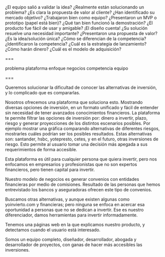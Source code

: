 ¿El equipo salió a validar la idea?
¿Realmente están solucionando un problema? 
¿Es clara la propuesta de valor al cliente?
¿Han identificado su mercado objetivo? 
¿Trabajaron bien como equipo?
¿Presentaron un MVP o prototipo (papel está bien)?
¿Qué tan bien funcionó la demostración? 
¿El producto fue fácil de usar y amigable? ¡El diseño cuenta!
¿Su solución resuelve una necesidad importante?
¿Presentaron una propuesta de valor?
¿Es la idea/solución única?
¿Cómo se diferencian de la competencia? ¿Identificaron la competencia?
¿Cuál es la estrategia de lanzamiento?
¿Cómo harán dinero?
¿Cuál es el modelo de adquisición? 

===

problema
plataforma
enfoque
negocios
competencia
equipo

===

Queremos solucionar la dificultad de conocer las alternativas de inversión, y lo complicado que es compararlas.

Nosotros ofrecemos una plataforma que soluciona esto. Mostrando diversas opciones de inversión, en un formato unificado y fácil de entender sin necesidad de tener avanzados conocimientos financieros.
	La plataforma te permite filtrar las opciones de inversión por: dinero a invertir, plazo, riesgo y generar proyecciones de los distintos escenarios posibles.
	Por ejemplo mostrar una gráfica comparando alternativas de diferentes riesgos, mostrarles cuáles podrían ser los posibles resultados.
	Estas alternativas son: santander, hsbc, yotepresto, cetes, y en el futuro, otras inversiones de riesgo.
	Esto permite al usuario tomar una decisión más apegada a sus requerimientos de forma accesible.

Esta plataforma es útil para cualquier persona que quiera invertir, pero nos enfocamos en empresarios y profesionistas que no son expertos financieros, pero tienen capital para invertir.

Nuestro modelo de negocios es generar convenios con entidades financieras por medio de comisiones. Resultado de las personas que hemos entrevistado los bancos y aseguradoras ofrecen este tipo de convenios.

Buscamos otras alternativas, y aunque existen algunas como yoinvierto.com y financieras; pero ninguna se enfoca en acercar esa oportunidad a personas que no se dedican a invertir. Ese es nuestro diferenciador, damos herramientas para invertir informadamente.

Tenemos una páginas web en la que explicamos nuestro producto, y detectamos cuando el usuario está interesado.

Somos un equipo completo, diseñador, desarrollador, abogada y desarrollador de proyectos, con ganas de hacer más accesibles las inversiones.
